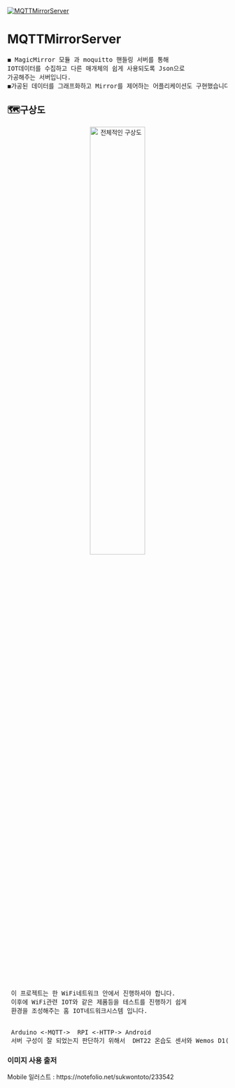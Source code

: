[![MQTTMirrorServer](http://img.youtube.com/vi/t7HeZgF0mY8/0.jpg)](https://youtu.be/t7HeZgF0mY8?t=0s)
# MQTTMirrorServer
<pre>
◼ MagicMirror 모듈 과 moquitto 핸들링 서버를 통해
IOT데이터를 수집하고 다른 매개체의 쉽게 사용되도록 Json으로
가공해주는 서버입니다.
◼가공된 데이터를 그래프화하고 Mirror를 제어하는 어플리케이션도 구현했습니다. 
</pre>


<h2>🗺구상도</h2>
<div align="center">
<img    width="50%" src="https://user-images.githubusercontent.com/41848169/144437047-46997bfb-7e39-452c-8f07-6e0c760c06bc.jpg" alt="전체적인 구상도"/>
</div>
<pre>
 이 프로젝트는 한 WiFi네트워크 안에서 진행하셔야 합니다.
 이후에 WiFi관련 IOT와 같은 제품등을 테스트를 진행하기 쉽게
 환경을 조성해주는 홈 IOT네드워크시스템 입니다.
 <br/>
 Arduino <-MQTT->  RPI <-HTTP-> Android 
 서버 구성이 잘 되었는지 판단하기 위해서  DHT22 온습도 센서와 Wemos D1(와이파이 모듈)을 사용했습니다.
</pre>

<h3>이미지 사용 출저</h3>
Mobile 일러스트 : https://notefolio.net/sukwontoto/233542
